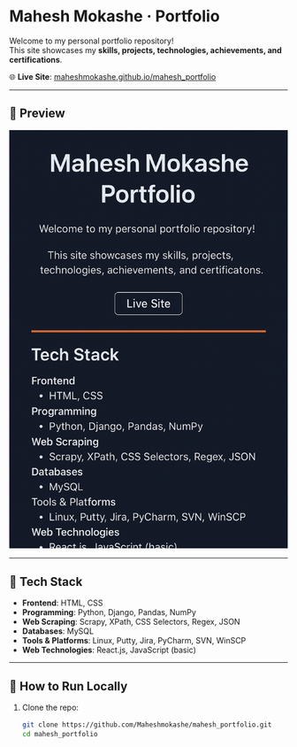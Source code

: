 # Mahesh Mokashe · Portfolio

Welcome to my personal portfolio repository!  
This site showcases my **skills, projects, technologies, achievements, and certifications**.

🌐 **Live Site**: [maheshmokashe.github.io/mahesh_portfolio](https://maheshmokashe.github.io/mahesh_portfolio/)  

---

## 📌 Preview

![Portfolio Preview](screenshot.png)

---

## 🚀 Tech Stack
- **Frontend**: HTML, CSS  
- **Programming**: Python, Django, Pandas, NumPy  
- **Web Scraping**: Scrapy, XPath, CSS Selectors, Regex, JSON  
- **Databases**: MySQL  
- **Tools & Platforms**: Linux, Putty, Jira, PyCharm, SVN, WinSCP  
- **Web Technologies**: React.js, JavaScript (basic)  

---

## 📂 How to Run Locally
1. Clone the repo:
   ```bash
   git clone https://github.com/Maheshmokashe/mahesh_portfolio.git
   cd mahesh_portfolio
